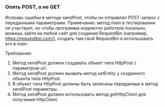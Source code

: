
### Опять POST, а не GET

Исправь ошибки в методе sendPost, чтобы он отправлял POST-запрос с переданными параметрами.
Примечание: метод main в тестировании не участвует, но чтобы программа корректно работала локально, можешь
зайти на любой сайт для создания RequestBin (например, https://requestbin.com/),
создать там свой RequestBin и использовать его в main.


Требования:
1.	Метод sendPost должен создавать объект типа HttpPost с параметром url.
2.	Метод sendPost должен вызвать метод setEntity у созданного объекта типа HttpPost.
3.	В объект типа HttpPost должны быть записаны переданные в метод sendPost параметры.
4.	Метод sendPost должен использовать метод getHttpClient для получения HttpClient.


